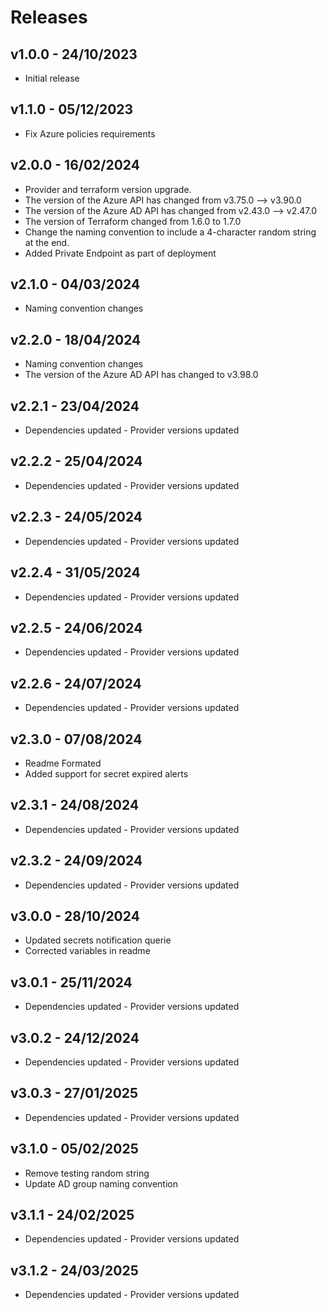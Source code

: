# Releases

## v1.0.0 - 24/10/2023

* Initial release

## v1.1.0 - 05/12/2023

* Fix Azure policies requirements

## v2.0.0 - 16/02/2024

* Provider and terraform version upgrade.
* The version of the Azure API has changed from v3.75.0 --> v3.90.0
* The version of the Azure AD API has changed from v2.43.0 --> v2.47.0
* The version of Terraform changed from 1.6.0 to 1.7.0
* Change the naming convention to include a 4-character random string at the end.
* Added Private Endpoint as part of deployment

## v2.1.0 - 04/03/2024

* Naming convention changes

## v2.2.0 - 18/04/2024

* Naming convention changes
* The version of the Azure AD API has changed to v3.98.0
## v2.2.1 - 23/04/2024

* Dependencies updated - Provider versions updated

## v2.2.2 - 25/04/2024

* Dependencies updated - Provider versions updated

## v2.2.3 - 24/05/2024

* Dependencies updated - Provider versions updated

## v2.2.4 - 31/05/2024

* Dependencies updated - Provider versions updated

## v2.2.5 - 24/06/2024

* Dependencies updated - Provider versions updated

## v2.2.6 - 24/07/2024

* Dependencies updated - Provider versions updated

## v2.3.0 - 07/08/2024

* Readme Formated
* Added support for secret expired alerts

## v2.3.1 - 24/08/2024

* Dependencies updated - Provider versions updated

## v2.3.2 - 24/09/2024

* Dependencies updated - Provider versions updated

## v3.0.0 - 28/10/2024

* Updated secrets notification querie
* Corrected variables in readme



## v3.0.1 - 25/11/2024

* Dependencies updated - Provider versions updated

## v3.0.2 - 24/12/2024

* Dependencies updated - Provider versions updated

## v3.0.3 - 27/01/2025

* Dependencies updated - Provider versions updated

## v3.1.0 - 05/02/2025

* Remove testing random string
* Update AD group naming convention

## v3.1.1 - 24/02/2025

* Dependencies updated - Provider versions updated

## v3.1.2 - 24/03/2025

* Dependencies updated - Provider versions updated
